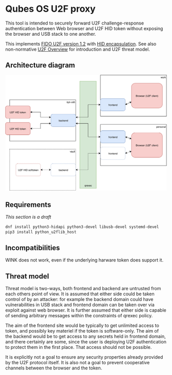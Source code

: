 # Qubes OS U2F proxy

This tool is intended to securely forward U2F challenge-response authentication
between Web browser and U2F HID token without exposing the browser and USB stack
to one another.

This implements [FIDO U2F version 1.2][U2FRawMsgs] with [HID
encapsulation][U2FHID]. See also non-normative [U2F Overview][U2FOverview] for
introduction and U2F threat model.

## Architecture diagram

![Architecture diagram](Documentation/architecture.svg)

## Requirements

*This section is a draft*

```
dnf install python3-hidapi python3-devel libusb-devel systemd-devel
pip3 install python_u2flib_host
```

## Incompatibilities

WINK does not work, even if the underlying harware token does support it.

## Threat model

Threat model is two-ways, both frontend and backend are untrusted from each
others point of view. It is assumed that either side could be taken control of
by an attacker: for example the backend domain could have vulnerabilities in USB
stack and frontend domain can be taken over via exploit against web browser. It
is further assumed that either side is capable of sending arbitrary messages
within the constraints of qrexec policy.

The aim of the frontend site would be typically to get unlimited access to
token, and possibly key materiel if the token is software-only. The aim of the
backend would be to get access to any secrets held in frontend domain, and there
certainly are some, since the user is deploying U2F authentication to protect
them in the first place. That access should not be possible.

It is explicitly not a&nbsp;goal to ensure any security properties already
provided by the U2F protocol itself. It is also not a&nbsp;goal to prevent
cooperative channels between the browser and the token.

[U2FOverview]: https://fidoalliance.org/specs/fido-u2f-v1.2-ps-20170411/fido-u2f-overview-v1.2-ps-20170411.html
[U2FRawMsgs]: https://fidoalliance.org/specs/fido-u2f-v1.2-ps-20170411/fido-u2f-raw-message-formats-v1.2-ps-20170411.html
[U2FHID]: https://fidoalliance.org/specs/fido-u2f-v1.2-ps-20170411/fido-u2f-hid-protocol-v1.2-ps-20170411.html

<!-- vim: set tw=80 : -->

